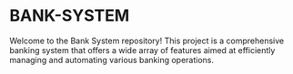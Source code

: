 # BANK-SYSTEM
Welcome to the Bank System repository! This project is a comprehensive banking system that offers a wide array of features aimed at efficiently managing and automating various banking operations.
